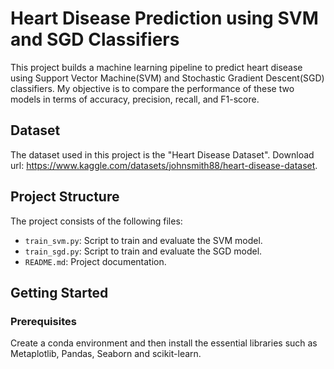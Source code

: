 # Heart Disease Prediction using SVM and SGD Classifiers

This project builds a machine learning pipeline to predict heart disease using Support Vector Machine(SVM) and Stochastic Gradient Descent(SGD) classifiers. My objective is to compare the performance of these two models in terms of accuracy, precision, recall, and F1-score.

## Dataset

The dataset used in this project is the "Heart Disease Dataset". Download url: https://www.kaggle.com/datasets/johnsmith88/heart-disease-dataset.

## Project Structure

The project consists of the following files:
- `train_svm.py`: Script to train and evaluate the SVM model.
- `train_sgd.py`: Script to train and evaluate the SGD model.
- `README.md`: Project documentation.

## Getting Started

### Prerequisites

Create a conda environment and then install the essential libraries such as Metaplotlib, Pandas, Seaborn and scikit-learn.

